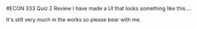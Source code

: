 #ECON 333 Quiz 2 Review
I have made a UI that looks something like this....



It's still very much in the works so please bear with me.
